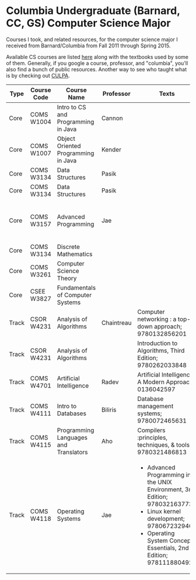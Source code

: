 # Columbia Undergraduate (Barnard, CC, GS) Computer Science Major

Courses I took, and related resources, for the computer science major I received from Barnard/Columbia from Fall 2011 through Spring 2015.

Available CS courses are listed [here](http://www.columbia.edu/cu/bulletin/uwb/) along with the textbooks used by some of them. Generally, if you google a course, professor, and "columbia", you'll also find a bunch of public resources. Another way to see who taught what is by checking out [CULPA](http://www.culpa.info/).


| Type  | Course Code | Course Name | Professor | Texts | Additional Resources |
|-------| ------------|-------------|-----------|-------|----------------------|
| Core  | COMS W1004  | Intro to CS and Programming in Java | Cannon | | |
| Core  | COMS W1007  | Object Oriented Programming in Java | Kender | | |
| Core  | COMS W3134  | Data Structures | Pasik | | |
| Core  | COMS W3134  | Data Structures | Pasik | | |
| Core  | COMS W3157  | Advanced Programming | Jae | | <ul><li>[lecture notes](http://www.cs.columbia.edu/~jae/3157-LAST/)</li><li>TAs [repo](https://github.com/cs3157)</li></ul> |
| Core  | COMS W3134  | Discrete Mathematics | | | |
| Core  | COMS W3261  | Computer Science Theory | | | |
| Core  | CSEE W3827  | Fundamentals of Computer Systems | | | |
| Track | CSOR W4231  | Analysis of Algorithms | Chaintreau | Computer networking : a top-down approach; 9780132856201 | [lecture notes](http://www.cs.columbia.edu/~augustin/) |
| Track | CSOR W4231  | Analysis of Algorithms | | Introduction to Algorithms, Third Edition; 9780262033848 | |
| Track | COMS W4701  | Artificial Intelligence | Radev | Artificial Intelligence, A Modern Approach; 0136042597 | [lecture notes](http://www1.cs.columbia.edu/~cs4701/) |
| Track | COMS W4111  | Intro to Databases | Biliris | Database management systems; 9780072465631 | [lecture notes](http://www.cs.columbia.edu/~biliris/4111/index.htm/) |
| Track | COMS W4115  | Programming Languages and Translators | Aho | Compilers :principles, techniques, & tools; 9780321486813 | [lecture notes](http://www.cs.columbia.edu/~aho/cs4115/) |
| Track | COMS W4118  | Operating Systems | Jae | <ul><li>Advanced Programming in the UNIX Environment, 3rd Edition; 9780321637734</li><li>Linux kernel development; 9780672329463</li><li>Operating System Concepts Essentials, 2nd Edition; 9781118804926</li></ul> | [lecture notes](http://www.cs.columbia.edu/~jae/4118/) |
